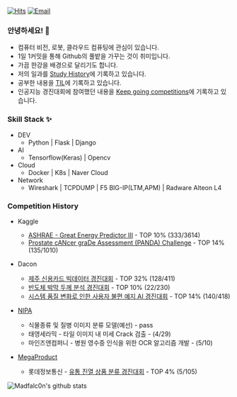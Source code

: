 [![Hits](https://hits.seeyoufarm.com/api/count/incr/badge.svg?url=https%3A%2F%2Fgithub.com%2Fmadfalc0n%2Fhit-counter&count_bg=%2379C83D&title_bg=%23494949&icon=&icon_color=%23E7E7E7&title=Today&edge_flat=false)](https://hits.seeyoufarm.com)
[![Email](https://img.shields.io/badge/Email-chadool116@naver.com-blue?style=flat-square&logo=gmail)](mailto:chadool116@naver.com)

### 안녕하세요! 👋

- 컴퓨터 비전, 로봇, 클라우드 컴퓨팅에 관심이 있습니다.
- 1일 1커밋을 통해 Github의 풀밭을 가꾸는 것이 취미입니다.
- 가끔 한강을 배경으로 달리기도 합니다.
- 저의 일과를 [Study History](https://github.com/madfalc0n/study_history/tree/master/Madfalc0n)에 기록하고 있습니다.
- 공부한 내용을 [TIL](https://github.com/madfalc0n/TIL)에 기록하고 있습니다.
- 인공지능 경진대회에 참여했던 내용을 [Keep going competitions](https://github.com/madfalc0n/keep_going_competitions)에 기록하고 있습니다.



### Skill Stack ✨

- DEV
  - Python | Flask | Django
- AI
  - Tensorflow(Keras) | Opencv
- Cloud 
  - Docker | K8s | Naver Cloud
- Network
  - Wireshark | TCPDUMP | F5 BIG-IP(LTM,APM) | Radware Alteon L4

### Competition History

- Kaggle
  - [ASHRAE - Great Energy Predictor III](https://www.kaggle.com/c/ashrae-energy-prediction) - TOP 10% (333/3614)
  - [Prostate cANcer graDe Assessment (PANDA) Challenge](https://www.kaggle.com/c/prostate-cancer-grade-assessment) - TOP 14% (135/1010)
- Dacon
  - [제주 신용카드 빅데이터 경진대회](https://dacon.io/competitions/official/235615/overview) - TOP 32% (128/411)
  - [반도체 박막 두께 분석 경진대회](https://dacon.io/competitions/official/235554/overview/) - TOP 10% (22/230)
  - [시스템 품질 변화로 인한 사용자 불편 예지 AI 경진대회](https://dacon.io/competitions/official/235687/overview/description/) - TOP 14% (140/418)
- [NIPA](https://ai-korea.kr/info/contestPost.do)
  - 식물종류 및 질병 이미지 분류 모델(예선) - pass
  - 태영세라믹 - 타일 이미지 내 미세 Crack 검출 - (4/29)
  - 마인즈앤컴퍼니 - 병원 영수증 인식을 위한 OCR 알고리즘 개발 - (5/10)

- [MegaProduct](https://megaproduct.lotte.net/)
  - 롯데정보통신 - [유통 진열 상품 분류 경진대회](https://megaproduct.lotte.net/competitionSummary/6) - TOP 4% (5/105)



![Madfalc0n's github stats](https://github-readme-stats.vercel.app/api?username=madfalc0n&show_icons=true&theme=gradient&title_color=FFFFFF&icon_color=FFFFFF&text_color=FFFFFF&bg_color=DEG,4000FF,7401DF,DF01D7)

<!--
**madfalc0n/madfalc0n** is a ✨ _special_ ✨ repository because its `README.md` (this file) appears on your GitHub profile.

Here are some ideas to get you started:

- 🔭 I’m currently working on ...
- 🌱 I’m currently learning ...
- 👯 I’m looking to collaborate on ...
- 🤔 I’m looking for help with ...
- 💬 Ask me about ...
- 📫 How to reach me: ...
- 😄 Pronouns: ...
- ⚡ Fun fact: ...
-->
